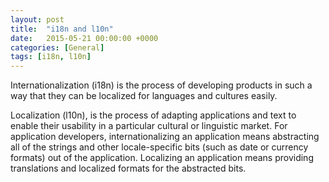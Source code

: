 ```yaml
---
layout: post
title:  "i18n and l10n"
date:   2015-05-21 00:00:00 +0000
categories: [General]
tags: [i18n, l10n]
---
```



Internationalization (i18n) is the process of developing products in such a way that they can be localized for languages and cultures easily. 

Localization (l10n), is the process of adapting applications and text to enable their usability in a particular cultural or linguistic market. For application developers, internationalizing an application means abstracting all of the strings and other locale-specific bits (such as date or currency formats) out of the application. Localizing an application means providing translations and localized formats for the abstracted bits.
